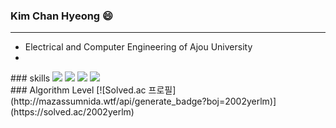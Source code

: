 ### Kim Chan Hyeong 😄
***
- Electrical and Computer Engineering of Ajou University
- 
<div>
### skills
<img src="https://img.shields.io/badge/python-3776AB?style=flat-square&logo=python&logoColor=white"/> <img src="https://img.shields.io/badge/pytorch-EE4C2C?style=flat-square&logo=pytorch&logoColor=white"/> <img src="https://img.shields.io/badge/tensorflow-FF6F00?style=flat-square&logo=tensorflow&logoColor=white"/> <img src="https://img.shields.io/badge/c-A8B9CC?style=flat-square&logo=c&logoColor=white"/>
</div>

<div>
### Algorithm Level
[![Solved.ac
프로필](http://mazassumnida.wtf/api/generate_badge?boj=2002yerlm)](https://solved.ac/2002yerlm)
  </div>
<!--
**chanhyeong00/chanhyeong00** is a ✨ _special_ ✨ repository because its `README.md` (this file) appears on your GitHub profile.

Here are some ideas to get you started:

- 🔭 I’m currently working on ...
- 🌱 I’m currently learning ...
- 👯 I’m looking to collaborate on ...
- 🤔 I’m looking for help with ...
- 💬 Ask me about ...
- 📫 How to reach me: ...
- 😄 Pronouns: ...
- ⚡ Fun fact: ...
-->
